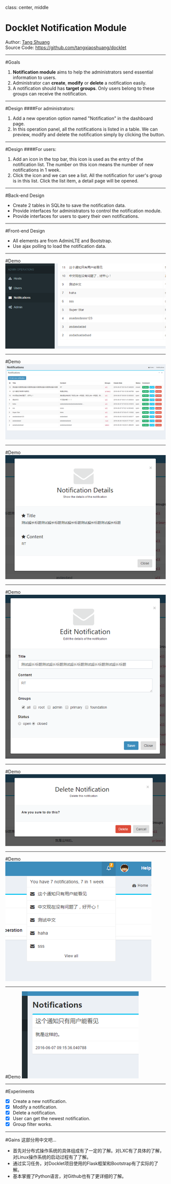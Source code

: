 class: center, middle

# Docklet Notification Module
Author: [Tang Shuang](mailto:tangshuang@pku.edu.cn)
<br>
Source Code: https://github.com/tangxiaoshuang/docklet


---


#Goals
1. **Notification module** aims to help the administrators send essential information to users.
2. Administrator can **create**, **modify** or **delete** a notification easily.
3. A notification should has **target groups**. Only users belong to these groups can receive the notification.

---

#Design
####For administrators:
1. Add a new operation option named "Notification" in the dashboard page.
2. In this operation panel, all the notifications is listed in a table. We can preview, modify and delete the notification simply by clicking the button.

---

#Design
####For users:
1. Add an icon in the top bar, this icon is used as the entry of the notification list. The number on this icon means the number of new notifications in 1 week.
2. Click the icon and we can see a list. All the notification for user's group is in this list. Click the list item, a detail page will be opened.

---

#Back-end Design
- Create 2 tables in SQLite  to save the notification data.
- Provide interfaces for administrators to control the notification module.
- Provide interfaces for users to query their own notifications.

---

#Front-end Design
- All elements are from AdminLTE and Bootstrap.
- Use ajax polling to load the notification data.

---

#Demo
![](pict1.png)


---

#Demo
![](pict2.png)

---

#Demo
![](pict3.png)

---

#Demo
![](pict4.png)

---

#Demo
![](pict5.png)

---

#Demo
![](pict6.png)

---

#Demo
![](pict7.png)

---

#Experiments
- [x] Create a new notification.
- [x] Modify a notification.
- [x] Delete a notification.
- [x] User can get the newest notification.
- [x] Group filter works.

---

#Gains
这部分用中文吧...
- 首先对分布式操作系统的具体组成有了一定的了解。对LXC有了具体的了解，对Linux操作系统的启动过程有了了解。
- 通过实习任务，对Docklet项目使用的Flask框架和Bootstrap有了实际的了解。
- 基本掌握了Python语言，对Github也有了更详细的了解。